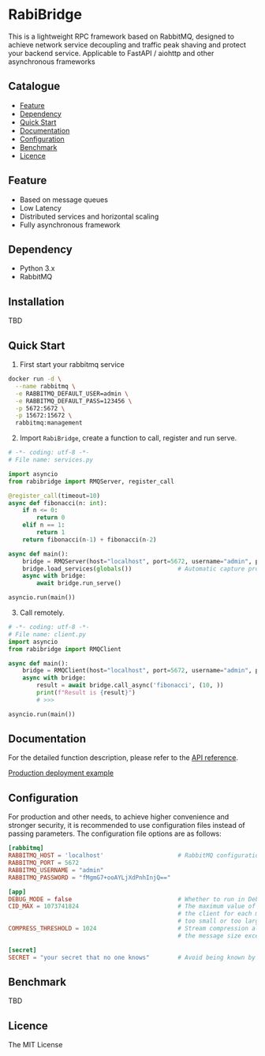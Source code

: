 # RabiBridge

This is a lightweight RPC framework based on RabbitMQ, designed to achieve network service decoupling and traffic peak shaving and protect your backend service. Applicable to FastAPI / aiohttp and other asynchronous frameworks

## Catalogue
- [Feature](#Feature)
- [Dependency](#Dependency)
- [Quick Start](#Quick-Start)
- [Documentation](#Documentation)
- [Configuration](#Configuration)
- [Benchmark](#Contribute)
- [Licence](#Licence)

## Feature
- Based on message queues
- Low Latency
- Distributed services and horizontal scaling
- Fully asynchronous framework

## Dependency
- Python 3.x
- RabbitMQ

## Installation

TBD

## Quick Start

1. First start your rabbitmq service
```sh
docker run -d \
  --name rabbitmq \
  -e RABBITMQ_DEFAULT_USER=admin \
  -e RABBITMQ_DEFAULT_PASS=123456 \
  -p 5672:5672 \
  -p 15672:15672 \
  rabbitmq:management
```

2. Import `RabiBridge`, create a function to call, register and run serve.
```python
# -*- coding: utf-8 -*-
# File name: services.py

import asyncio
from rabibridge import RMQServer, register_call

@register_call(timeout=10)
async def fibonacci(n: int):
    if n <= 0:
        return 0
    elif n == 1:
        return 1
    return fibonacci(n-1) + fibonacci(n-2)

async def main():
    bridge = RMQServer(host="localhost", port=5672, username="admin", password="123456")
    bridge.load_services(globals())             # Automatic capture procedure of the main namespace
    async with bridge:
        await bridge.run_serve()

asyncio.run(main())
```

3. Call remotely.
```python
# -*- coding: utf-8 -*-
# File name: client.py
import asyncio
from rabibridge import RMQClient

async def main():
    bridge = RMQClient(host="localhost", port=5672, username="admin", password="123456")
    async with bridge:
        result = await bridge.call_async('fibonacci', (10, ))
        print(f"Result is {result}")
        # >>> 

asyncio.run(main())
```


## Documentation

For the detailed function description, please refer to the [API reference]().

[Production deployment example]()

## Configuration

For production and other needs,  to achieve higher convenience and stronger security, it is recommended to use configuration files instead of passing parameters. The configuration file options are as follows:

```toml
[rabbitmq]      
RABBITMQ_HOST = 'localhost'                     # RabbitMQ configuration info, same below.
RABBITMQ_PORT = 5672
RABBITMQ_USERNAME = "admin"
RABBITMQ_PASSWORD = "fMgmG7+ooAYLjXdPnhInjQ=="

[app]
DEBUG_MODE = false                              # Whether to run in Debug mode.
CID_MAX = 1073741824                            # The maximum value of the independent ID assigned by 
                                                # the client for each message, which should not be 
                                                # too small or too large.
COMPRESS_THRESHOLD = 1024                       # Stream compression algorithm will be enabled when 
                                                # the message size exceeds this byte threshold.

[secret]
SECRET = "your secret that no one knows"        # Avoid being known by anyone.
```

## Benchmark

TBD

## Licence
The MIT License
